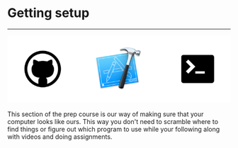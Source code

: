 # Getting setup
----

![Stack](/images/setup.png)

This section of the prep course is our way of making sure that your computer looks like ours. This way you don't need to scramble where to find things or figure out which program to use while your following along with videos and doing assignments.
